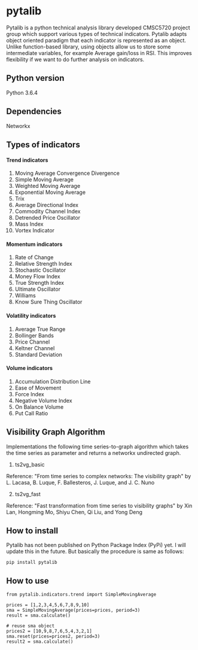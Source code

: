 # pytalib
Pytalib is a python technical analysis library developed CMSC5720 project group which support various types of technical indicators. Pytalib adapts object oriented paradigm that each indicator is represented as an object. Unlike function-based library, using objects allow us to store some intermediate variables, for example Average gain/loss in RSI. This improves flexibility if we want to do further analysis on indicators.

## Python version
Python 3.6.4

## Dependencies
Networkx

## Types of indicators
#### Trend indicators
  1. Moving Average Convergence Divergence
  2. Simple Moving Average
  3. Weighted Moving Average
  4. Exponential Moving Average
  5. Trix
  6. Average Directional Index
  7. Commodity Channel Index
  8. Detrended Price Oscillator
  9. Mass Index
  10. Vortex Indicator
  
#### Momentum indicators
  1. Rate of Change
  2. Relative Strength Index
  3. Stochastic Oscillator
  4. Money Flow Index
  5. True Strength Index
  6. Ultimate Oscillator
  7. Williams
  8. Know Sure Thing Oscillator
  
#### Volatility indicators
  1. Average True Range
  2. Bollinger Bands
  3. Price Channel
  4. Keltner Channel
  5. Standard Deviation
  
#### Volume indicators
  1. Accumulation Distribution Line
  2. Ease of Movement
  3. Force Index
  4. Negative Volume Index
  5. On Balance Volume
  6. Put Call Ratio

## Visibility Graph Algorithm
Implementations the following time series-to-graph algorithm which takes the time series as parameter and returns a networkx undirected graph.

  1. ts2vg_basic
  
  Reference: "From time series to complex networks: The visibility graph" by L. Lacasa, B. Luque, F. Ballesteros, J. Luque, and J. C. Nuno

  2. ts2vg_fast
  
  Reference: "Fast transformation from time series to visibility graphs" by Xin Lan, Hongming Mo, Shiyu Chen, Qi Liu, and Yong Deng
	
## How to install
Pytalib has not been published on Python Package Index (PyPi) yet. I will update this in the future.
But basically the procedure is same as follows:
```
pip install pytalib
```

## How to use 
```
from pytalib.indicators.trend import SimpleMovingAverage

prices = [1,2,3,4,5,6,7,8,9,10]
sma = SimpleMovingAverage(prices=prices, period=3)
result = sma.calculate()

# reuse sma object
prices2 = [10,9,8,7,6,5,4,3,2,1]
sma.reset(prices=prices2, period=3)
result2 = sma.calculate()
```
